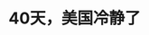 <!DOCTYPE html>
<html lang="zh-CN">

<head>
    
<title>40天，美国冷静了_腾讯新闻</title>
<meta name="keywords" content="美国_时政,美国,特朗普,中美日内瓦经贸会谈联合声明,经贸,美国经济,联合声明,经济全球化,美方">
<meta name="description" content="作者 | 雷墨编辑 | 谢奕秋“希望美方以这次会谈为基础，与中方继续相向而行，彻底纠正单边加税的错误做法……”瑞士当地时间5月12日上午9:00，《中美日内瓦经贸会谈联合声明》一出，中国商务部新闻发言人就发表谈话指出：“美高额关税严重损害双边正常经贸往来，严重破坏国际经贸秩序。本次会谈达成了联合声明……美方取消...">
<meta name="author" content="腾讯网">
<meta name="copyright" content="Copyright 1998 - 2025 Tencent. All Rights Reserved">
<meta property="og:type" content="news" />

<meta property="og:title" content="40天，美国冷静了_腾讯新闻" />
<meta property="og:description" content="作者 | 雷墨编辑 | 谢奕秋“希望美方以这次会谈为基础，与中方继续相向而行，彻底纠正单边加税的错误做法……”瑞士当地时间5月12日上午9:00，《中美日内瓦经贸会谈联合声明》一出，中国商务部新闻发言人就发表谈话指出：“美高额关税严重损害双边正常经贸往来，严重破坏国际经贸秩序。本次会谈达成了联合声明……美方取消..." />
<meta property="og:url" content="https://news.qq.com/rain/a/20250513A0539E00" />
<meta property="og:image" content="https://inews.gtimg.com/news_ls/OlbwC_vZfaf0fSk-Iw-WD8-bwAryLscKiL8vLRKjg2n2sAA_640330/0" />
<meta property="article:author" content="南风窗" />
<meta property="article:published_time" content="2025-05-13 14:22:06" />
<meta property="category" content="politics" />

<meta name="baidu-site-verification" content="jJeIJ5X7pP" />
    <meta charset="utf-8" />
<meta http-equiv="X-UA-Compatible" content="IE=Edge" />
<meta name="viewport" content="width=device-width, initial-scale=1, shrink-to-fit=no" />
<link rel="dns-prefetch" href="mat1.gtimg.com">
<link rel="dns-prefetch" href="i.news.qq.com">
<link rel="shortcut icon" href="https://mat1.gtimg.com/qqcdn/qqindex2021/favicon.ico">
<script nomodule="true" src="https://mat1.gtimg.com/qqcdn/qqindex2021/common-static/20240515201444/core3-37-1.min.js"></script>
<script>
  try {
    if (!window.IntersectionObserver) {
      var observerScript = document.createElement('script');
      observerScript.src = "https://mat1.gtimg.com/qqcdn/qqindex2021/common-static/20241024141058/intersection-observer-polyfill.js";
      document.head.appendChild(observerScript);
    }
  } catch (error) {}
</script>

<script>
  try {
    if (!Element.prototype.scrollTo) {
      var scrollScript = document.createElement('script');
      scrollScript.src = "https://mat1.gtimg.com/qqcdn/qqindex2021/common-static/20241025153001/scroll-behavior-polyfill.js";
      document.head.appendChild(scrollScript);
    }
  } catch (error) {}
</script>
<script>
  try {
    if ('scrollRestoration' in window.history) {
      window.history.scrollRestoration = 'manual';
    }
    window.isPcClient = Boolean(window.electron) && (
      window.navigator.userAgent.indexOf('pc-client') > 0 ||
      window.navigator.userAgent.indexOf('TencentNews') > 0
    );
  } catch {}
</script>
<script>
  try {
    if (window.isPcClient) {
      var bodyStyle = document.createElement('style');
      bodyStyle.innerText = 'body{ zoom: 0.95 }';
      document.head.appendChild(bodyStyle);
    }
  } catch {}
</script>
<script>
  window.DATA = {"url":"https://view.inews.qq.com/a/20250513A0539E00","article_id":"20250513A0539E00","article_type":"0","title":"40天，美国冷静了","desc":"作者 | 雷墨编辑 | 谢奕秋“希望美方以这次会谈为基础，与中方继续相向而行，彻底纠正单边加税的错误做法……”瑞士当地时间5月12日上午9:00，《中美日内瓦经贸会谈联合声明》一出，中国商务部新闻发言人就发表谈话指出：“美高额关税严重损害双边正常经贸往来，严重破坏国际经贸秩序。本次会谈达成了联合声明……美方取消...","iNewsRecommendLevel":1,"abstract":"作者 | 雷墨编辑 | 谢奕秋“希望美方以这次会谈为基础，与中方继续相向而行，彻底纠正单边加税的错误做法……”瑞士当地时间5月12日上午9:00，《中美日内瓦经贸会谈联合声明》一出，中国商务部新闻发言人就发表谈话指出：“美高额关税严重损害双边正常经贸往来，严重破坏国际经贸秩序。本次会谈达成了联合声明……美方取消...","catalog1":"politics","ad_channel_sign":"news","introduction":"","media":"南风窗","media_id":"19203108","pubtime":"2025-05-13 14:22:06","comment_id":"8411437387","political":0,"cmsId":"20250513A0539E00","cms_id":"20250513A0539E00","closeAllAd":0,"closeAllFavorite":false,"originContent":{"directory":{"ai_list":null,"enable":2,"list":null},"text":"\u003cdiv class=\"rich_media_content\"\u003e\u003cp style=\"text-align: justify\" data-exeditor-arbitrary-box=\"image-box\"\u003e\u003c!--IMG_0--\u003e\u003c/p\u003e\u003cp style=\"text-align: justify\"\u003e作者 | 雷墨\u003c/p\u003e\u003cp style=\"text-align: justify\"\u003e编辑 | 谢奕秋\u003c/p\u003e\u003cp style=\"text-align: justify\"\u003e“希望美方以这次会谈为基础，与中方继续相向而行，彻底纠正单边加税的错误做法……”\u003c/p\u003e\u003cp style=\"text-align: justify\"\u003e瑞士当地时间5月12日上午9:00，《中美日内瓦经贸会谈联合声明》一出，中国商务部新闻发言人就发表谈话指出：“美高额关税严重损害双边正常经贸往来，严重破坏国际经贸秩序。本次会谈达成了联合声明……美方取消了共计91%的加征关税，中方相应取消了91%的反制关税；美方暂停实施24%的‘对等关税’，中方也相应暂停实施24%的反制关税。这一举措符合两国生产者和消费者的期待，也符合两国利益和世界共同利益。”\u003c/p\u003e\u003cp style=\"text-align: justify\"\u003e\u003c!--IMG_1--\u003e\u003cspan style=\"font-size: 12px\"\u003e\u003cspan style=\"color: rgb(153, 153, 153)\"\u003e《中美日内瓦经贸会谈联合声明》发布\u003c/span\u003e\u003c/span\u003e\u003c/p\u003e\u003cp style=\"text-align: justify\"\u003e美方能“彻底纠正单边加税的错误做法”吗？很难。对国际贸易的警惕，对经济全球化的敌意，可以说是特朗普执政的突出特征。2017年开始的第一任期里这只是小试牛刀，2025年重返白宫后明显变本加厉。无疑，美国与世界经济的关系，正经历深刻的变化。持续成为舆论焦点的“特朗普关税”，迫使人们思考：变化是如何发生的？美国能在多大程度上影响世界贸易体系？\u003c/p\u003e\u003cp style=\"text-align: justify\"\u003e5月8日，美国率先与英国就关税贸易协议条款达成一致，4天后又宣布与中国互相取消91%的加征关税，但与其他各国的博弈还在继续，目前还看不清最终的定局。然而，如果把时间维度拉长，还是能看出一些局势演变方向的蛛丝马迹。\u003c/p\u003e\u003cp style=\"text-align: justify\"\u003e这里面的一个关键点，就是在过去20多年里，美国经济与世界经济的距离在悄然变远。换句话说，美国与世界的经济联结程度在变弱。但另一方面，美国对世界经济的掌控欲却在增强。这种奇怪的逻辑，在特朗普2.0时代达到极致。如今特朗普政府极端的政策措施，正在冲撞现存的世界贸易秩序，以美国优先的名义。\u003c/p\u003e\u003ch1 style=\"text-align: justify\"\u003e\u003c!--HPOS_0--\u003e01\u003c/h1\u003e\u003ch1 style=\"text-align: justify\"\u003e\u003c!--HPOS_1--\u003e美国在“退场”\u003c/h1\u003e\u003cp style=\"text-align: justify\"\u003e“特朗普关税”让美国在世界经济中狠狠刷了一把存在感。但很少人关注到，美国经济与世界的联结度在逐步减弱。\u003c/p\u003e\u003cp style=\"text-align: justify\"\u003e美国彼得森国际经济研究所所长亚当·波森，2021年于《外交事务》杂志刊文指出：“与普遍认知相反，过去20年来美国总体上呈现的是从国际经济舞台退场的态势。”\u003c/p\u003e\u003cp style=\"text-align: justify\"\u003e根据世贸组织和世界银行的数据，全球贸易额占全球GDP的比例，从1990年的38.6%增加到2008年的60.7%，这也是经济学家们所称的超级全球化时期。之后，这一比例下降，但大多数年份保持在55%以上。而美国这一比例的峰值是2008年（30.9%），此后的10年里，有9年都在30%以下。\u003c/p\u003e\u003cp style=\"text-align: justify\"\u003e\u003c!--IMG_2--\u003e\u003cspan style=\"font-size: 12px\"\u003e\u003cspan style=\"color: rgb(153, 153, 153)\"\u003e2022年-2025年，世界各国对全球贸易增长的贡献\u003c/span\u003e\u003c/span\u003e\u003c/p\u003e\u003cp style=\"text-align: justify\"\u003e对于美国这一比例与世界平均水平相比“打对折”的现象，亚当·波森在文中做出了解释：“作为一个庞大、发达、多元，且与世界其他地区因大洋而相隔的国家，美国的贸易依存度低于全球平均值也属正常。”但他同时指出，美国的开放速度不与世界大体上保持同步，这里面并没什么根本上的必然性。\u003c/p\u003e\u003cp style=\"text-align: justify\"\u003e贸易协定（含自贸协定）的数量，是检验国家与外部经济联结度的又一重要指标。根据世贸组织的数据，2000—2023年，美国签署的贸易协定数（14个），明显落后于欧盟（49个）、中国（22个）和日本（19个）。\u003c/p\u003e\u003cp style=\"text-align: justify\"\u003e2008年全球金融危机后，美国的“退场”趋势更加明显。2008—2023年，世界范围内新签署的贸易协定总数是186个，其中亚太地区占比45%，欧洲是30%，美洲是15%（美洲地区主要的活跃者是拉美国家）。这段时间，美国几乎处于停滞状态，如果不算2020年重谈的美墨加协定，美国最近一次签署自贸协定还是在2012年（与阿曼）。\u003c/p\u003e\u003cp style=\"text-align: justify\"\u003e对于大型经济体来说，吸纳的绿地投资的数量，是检验其经济开放性的重要指标。根据美国经济调查局公开可查的数据，2014—2023年这10年间，美国吸纳的绿地投资除了2014年和2015年，绝大多数年份都没有突破100亿美元，2019年甚至降到40亿美元。其中，2017—2020年特朗普第一任期里，年均只有60亿美元。\u003c/p\u003e\u003cp style=\"text-align: justify\"\u003e拜登政府上台后，头三年年均回升到80亿美元。同一时期，经济体量只有美国约七成的欧盟，年均吸纳的绿地投资却是美国的三倍多。亚当·波森把美国的这种现象解释为“从全球经济一体化中抽身”，认为原因在于“接连出台的经济民族主义政策，大幅提高了技术转让与外资持股面临任意限制的风险”。\u003c/p\u003e\u003cp style=\"text-align: justify\"\u003e\u003c!--IMG_3--\u003e\u003cspan style=\"font-size: 12px\"\u003e\u003cspan style=\"color: rgb(153, 153, 153)\"\u003e美国及欧洲发达经济体接受的绿地投资趋势\u003c/span\u003e\u003c/span\u003e\u003c/p\u003e\u003cp style=\"text-align: justify\"\u003e《金融时报》旗下“外来直接投资情报”去年11月的文章提到，2023年全球绿地投资总额是1.38万亿美元，而总部位于美国的企业的对外投资额全球占比，从历史峰值的30%降到14%的历史新低。这意味着，美国企业的海外足迹出现了变少的趋势。文章在分析原因时认为，美国一方面持续加码对外投资限制，另一方面不断强化本土投资激励措施。\u003c/p\u003e\u003ch1 style=\"text-align: justify\"\u003e\u003c!--HPOS_2--\u003e02\u003c/h1\u003e\u003ch1 style=\"text-align: justify\"\u003e\u003c!--HPOS_3--\u003e政策回应失当\u003c/h1\u003e\u003cp style=\"text-align: justify\"\u003e无论怎么解释为何特朗普两度入主白宫，都不能回避一个具有强大解释力的原因：他通过讲述因经济不平等而对现状不满的故事，对选情产生了不容低估的影响。经济不平等、贫富分化助推民粹主义崛起，这已成为理解美国政治变化的常识。\u003c/p\u003e\u003cp style=\"text-align: justify\"\u003e根据美联储的数据，美国收入最高的1%群体在总收入中的占比，自1995年突破15%后一直保持增长，并在2010年以后稳定在18%以上。也就是说，美国富有群体的财富长期保持增长势头。另一组数据显示，从2009年到2023年，经济发展收益向少数人集中的趋势非常明显。一种解释是在收益分配中，资本对劳工形成碾压态势。根据美联储的数据，美国87%的股票和基金为最富有的10%群体持有，底层50%群体持有率几乎可以忽略不计。\u003c/p\u003e\u003cp style=\"text-align: justify\"\u003e\u003c!--IMG_4--\u003e\u003cspan style=\"font-size: 12px\"\u003e\u003cspan style=\"color: rgb(153, 153, 153)\"\u003e美国不同收入群体的家庭财富分布情况，收入最高的1%群体一直保持增长\u003c/span\u003e\u003c/span\u003e\u003c/p\u003e\u003cp style=\"text-align: justify\"\u003e贫富差距扩大本质上说是个内部治理问题，但华盛顿的政治精英们，却把由此积聚的社会不满归咎于外部世界对美国的“不公”。亚当·波森把这个逻辑总结为一个“三段论”，即助推特朗普当选的民粹主义怒火，主要源于经济地位的滑落；而经济地位的滑落，又主要是因为自由放任的全球竞争政策；如果要赢得民粹选民的支持，最佳策略就是坚决抵制不受约束的全球竞争。特朗普的关税战，就是这个逻辑的极致演绎。\u003c!--MID_AD_0--\u003e\u003c!--EOP_0--\u003e\u003c/p\u003e\u003c!--MID_ARTICLE_AD_0--\u003e\u003c!--PARAGRAPH_0--\u003e\u003cp style=\"text-align: justify\"\u003e但需要指出的是，这样的政策回应并非特朗普的专利，他只是在操作上更为极端。换句话说，对于美国应该如何应对\u003c!--SECURE_LINK_BEGIN_0--\u003e经济全球化\u003c!--SECURE_LINK_END_0--\u003e，美国民主、共和两党有着所谓的“共同认知”。美国经济学者小罗杰·弗格森和马克西米利安·希波尔德在《外交事务》的文章中分析称，过去十年间美国政策制定者逐渐形成共识，转向强调产业政策与供应链安全的经济议程，这一转向很大程度上是对经济相互依存弊端的反应。“其结果是，两党纷纷转向产业政策与贸易限制，以期创造更多本土制造业岗位，降低美国对他国的依赖。”\u003c!--MID_AD_1--\u003e\u003c!--EOP_1--\u003e\u003c/p\u003e\u003c!--MID_ARTICLE_AD_1--\u003e\u003c!--PARAGRAPH_1--\u003e\u003cp style=\"text-align: justify\"\u003e相比拜登政府推出“近岸”“友岸”政策，引导制造业流向美国能掌控的贸易对象，特朗普更进一步，想实现“在岸”，把美国所中意的制造业“搬到”美国。如果说拜登政府的“近岸”“友岸”属于有限掌控，那么特朗普政府的“在岸”可以说是终极掌控。这种政策思路不仅极端，而且根本不接地气。\u003c/p\u003e\u003cp style=\"text-align: justify\"\u003e\u003c!--IMG_5--\u003e\u003cspan style=\"font-size: 12px\"\u003e\u003cspan style=\"color: rgb(153, 153, 153)\"\u003e美国推出各项政策促进制造业回流\u003c/span\u003e\u003c/span\u003e\u003c/p\u003e\u003cp style=\"text-align: justify\"\u003e在某些学者看来，美国把国内经济问题归咎于外部因素，客观上掩盖了在回应经济全球化上的政策失当。亚当·波森认为，正由于美国对国际竞争参与度的减弱，国内矛盾才日趋极化。“相比其他那些普遍扩大了全球经济参与度的高收入民主国家，美国承受着更严重的经济不平等和政治极端主义。”他认为，美国这些年在趋向保守主义，而经济全球化的影响“正是发生在美国逆全球化潮流而行之际，充分说明保护主义并非解决问题之道”。\u003c!--MID_AD_2--\u003e\u003c!--EOP_2--\u003e\u003c/p\u003e\u003c!--MID_ARTICLE_AD_2--\u003e\u003c!--PARAGRAPH_2--\u003e\u003cp style=\"text-align: justify\"\u003e亚当·波森指出了这样一个现象，即“过去20多年来，美国一直在退出全球经济体系，在此期间大部分时间里，美国经济活力持续衰退，国内不平等现象加剧程度远超那些坚持开放的经济体”。他认为，美国现在需要的不是什么领导世界，而是一剂“追随者精神”的猛药，“要看到全球范围内的同行与竞争对手在许多方面都表现得更为出色”。\u003c/p\u003e\u003cp style=\"text-align: justify\"\u003e印度经济学者拉古拉姆·拉詹也指出，在经济全球化的冲击下，部分国家已学会了如何与国际市场力量共处，比如北欧国家通过企业、工会与政府的三方协作，确保劳动者在全球竞争或自动化浪潮淘汰旧岗位时，能获得新就业所需的技能，而美国在这方面的帮扶措施却相形见绌。这又回到了内部治理问题。对美国来说，问题或许没那么深奥：应对经济全球化冲击，为什么别国能行，美国就只是满脸怒气？\u003c/p\u003e\u003ch1 style=\"text-align: justify\"\u003e\u003c!--HPOS_4--\u003e03\u003c/h1\u003e\u003ch1 style=\"text-align: justify\"\u003e\u003c!--HPOS_5--\u003e掌控，力不从心\u003c/h1\u003e\u003cp style=\"text-align: justify\"\u003e“夺回控制权”，是英国脱欧公投前的一句响亮口号。英国脱欧的原因很多，其中之一是认为欧盟的规章制度束缚了手脚，让自己丧失了掌控感。对英国来说，欧盟就是一个区域性的全球化体系，英国想通过退出体系来重获掌控感。这番操作的效果如何？根据世界银行的数据，英国GDP的世界占比，从脱欧前2015年的3.88%一路下滑至2023年的3.18%。无论怎么分析大不列颠“缩小”的原因，其与身边庞大的单一市场欧盟拉开距离，肯定是绕不开的角度。\u003c!--MID_AD_3--\u003e\u003c!--EOP_3--\u003e\u003c/p\u003e\u003c!--MID_ARTICLE_AD_3--\u003e\u003c!--PARAGRAPH_3--\u003e\u003cp style=\"text-align: justify\"\u003e与英国“同出一脉”的美国，也在演绎类似的剧情——想通过拉开距离来重获掌控感。美国没有举行声势浩大的公投，但四年一度的大选起到了类似的效果。特朗普在竞选中把贸易和关税作为重要议题并能重返白宫，已经很能说明问题。与英国相比，美国的剧情脉络只是更不易察觉，或许连自己都没意识到。而且，美国依然庞大的经济体量与独特的影响力，意味着它的这种“退场+掌控”波及的将是整个世界贸易体系。\u003c/p\u003e\u003cp style=\"text-align: justify\"\u003e美国的“退场”，早在特朗普第一次入主白宫时就已出现，“掌控”甚至来得更早。奥巴马政府时期高调推进但后来胎死腹中的“跨太平洋伙伴关系协定”（TPP），目的就是要获得掌控，用奥巴马的话说是“由美国来主导21世纪的路线和规则”。而拜登2020年在《外交事务》上发表《为何美国必须再次领导世界》的文章，勾勒出“领导世界”的蓝图。如今已悄无声息的“印太经济框架”（IPEF），可以说是拜登政府“掌控”的实践。\u003c/p\u003e\u003cp style=\"text-align: justify\"\u003e\u003c!--IMG_6--\u003e\u003cspan style=\"font-size: 12px\"\u003e\u003cspan style=\"color: rgb(153, 153, 153)\"\u003e2023年11月，拜登（左）在印太经济框架峰会上发表讲话\u003c/span\u003e\u003c/span\u003e\u003c/p\u003e\u003cp style=\"text-align: justify\"\u003e与前任们相比，特朗普的关税战演绎的是“退场+掌控”的升级版。关税是一种贸易壁垒，如果特朗普政府谈成的贸易协议大面积维持高关税，就是在拉开美国与世界的距离。与此同时，特朗普的掌控欲明显更强，希望每个谈成的贸易协议里，美国都占据主导位势。\u003c/p\u003e\u003cp style=\"text-align: justify\"\u003e“加强版”的效果，有可能适得其反。首先，如今的美国，不能想当然地认为其他国家会主动臣服在美国的高压之下。小罗杰·弗格森和马克西米利安·希波尔德认为：“美国主导的后冷战单极世界正转向多极化，没有国家再自然而然地进入华盛顿的势力范围。”\u003c/p\u003e\u003cp style=\"text-align: justify\"\u003e其次，美国的“退场”导致其大棒在变细。多年的“退场”意味着，美国对贸易的依存度在降低，换句话说，美国在关税战中的脆弱性相对低一些。但这背后，是美国全球经济影响力的整体衰退，较之过去几十年，如今世界其他地区已形成更庞大的贸易圈，为有意摆脱华盛顿强权操纵的国家提供了替代选择。这意味着，华盛顿在贸易问题上迫使别国把美国作为“必选项”的能力在降低。\u003c/p\u003e\u003cp style=\"text-align: justify\"\u003e最后，或许也是最关键的一点，那就是没有美国的参与，世界贸易将继续前行。牛津大学经济学者恩盖尔·伍兹今年5月在《没有美国的世界秩序》一文中指出：“如果华盛顿执意采取如此极端的举措，也未必会导致经济秩序崩塌。相反，这些行动反而可能促使其他国家重新审视国际制度框架，无论是通过改造现有国际组织，还是另辟替代性合作机制。”\u003c/p\u003e\u003cp style=\"text-align: justify\"\u003e她在文章中以19世纪的“欧洲协调”为例，论证在没有霸权国的情况下，“当国家间存在共同利益或需要共同防范风险时，完全能够自主建立有效合作机制”。其实，没有必要把历史追溯到那么远。对美国来说已经不存在的TPP，在亚太地区继续以“全面与进步跨太平洋伙伴关系协定”（CPTPP）的形式存在，已经很有说服力。现在更值得探讨的是，历史上的“欧洲协调”，有没有可能在更多领域、更大范围出现？\u003c!--MID_AD_4--\u003e\u003c!--EOP_4--\u003e\u003c/p\u003e\u003c!--MID_ARTICLE_AD_4--\u003e\u003c!--PARAGRAPH_4--\u003e\u003cp style=\"text-align: justify\"\u003e-END-\u003c/p\u003e\u003cp style=\"text-align: justify\"\u003e值班主编 | 张来\u003c/p\u003e\u003cp style=\"text-align: justify\"\u003e排版 | 阿车\u003c/p\u003e\u003cp\u003e南风窗新媒体 出品\u003c/p\u003e\u003cdiv data-exeditor-arbitrary-box=\"wrap\"\u003e\u003cp\u003e\u003c/p\u003e\u003c/div\u003e\u003cdiv powered-by=\"qqnews_ex-editor\"\u003e\u003c/div\u003e\u003cstyle\u003e.rich_media_content{--news-tabel-th-night-color: #444444;--news-font-day-color: #333;--news-font-night-color: #d9d9d9;--news-bottom-distance: 22px}.rich_media_content p:not([data-exeditor-arbitrary-box=image-box]){letter-spacing:.5px;line-height:30px;margin-bottom:var(--news-bottom-distance);word-wrap:break-word}.rich_media_content{color:var(--news-font-day-color);font-size:18px}@media(prefers-color-scheme:dark){body:not([data-weui-theme=light]):not([dark-mode-disable=true]) .rich_media_content p:not([data-exeditor-arbitrary-box=image-box]){letter-spacing:.5px;line-height:30px;margin-bottom:var(--news-bottom-distance);word-wrap:break-word}body:not([data-weui-theme=light]):not([dark-mode-disable=true]) .rich_media_content{color:var(--news-font-night-color)}}.data_color_scheme_dark .rich_media_content p:not([data-exeditor-arbitrary-box=image-box]){letter-spacing:.5px;line-height:30px;margin-bottom:var(--news-bottom-distance);word-wrap:break-word}.data_color_scheme_dark .rich_media_content{color:var(--news-font-night-color)}.data_color_scheme_dark .rich_media_content{font-size:18px}.rich_media_content p[data-exeditor-arbitrary-box=image-box]{margin-bottom:11px}.rich_media_content\u003ediv:not(.qnt-video),.rich_media_content\u003esection{margin-bottom:var(--news-bottom-distance)}.rich_media_content hr{margin-bottom:var(--news-bottom-distance)}.rich_media_content .link_list{margin:0;margin-top:20px;min-height:0!important}.rich_media_content blockquote{background:#f9f9f9;border-left:6px solid #ccc;margin:1.5em 10px;padding:.5em 10px}.rich_media_content blockquote p{margin-bottom:0!important}.data_color_scheme_dark .rich_media_content blockquote{background:#323232}@media(prefers-color-scheme:dark){body:not([data-weui-theme=light]):not([dark-mode-disable=true]) .rich_media_content blockquote{background:#323232}}.rich_media_content ol[data-ex-list]{--ol-start: 1;--ol-list-style-type: decimal;list-style-type:none;counter-reset:olCounter calc(var(--ol-start,1) - 1);position:relative}.rich_media_content ol[data-ex-list]\u003eli\u003e:first-child::before{content:counter(olCounter,var(--ol-list-style-type)) '. ';counter-increment:olCounter;font-variant-numeric:tabular-nums;display:inline-block}.rich_media_content ul[data-ex-list]{--ul-list-style-type: circle;list-style-type:none;position:relative}.rich_media_content ul[data-ex-list].nonUnicode-list-style-type\u003eli\u003e:first-child::before{content:var(--ul-list-style-type) ' ';font-variant-numeric:tabular-nums;display:inline-block;transform:scale(0.5)}.rich_media_content ul[data-ex-list].unicode-list-style-type\u003eli\u003e:first-child::before{content:var(--ul-list-style-type) ' ';font-variant-numeric:tabular-nums;display:inline-block;transform:scale(0.8)}.rich_media_content ol:not([data-ex-list]){padding-left:revert}.rich_media_content ul:not([data-ex-list]){padding-left:revert}.rich_media_content table{display:table;border-collapse:collapse;margin-bottom:var(--news-bottom-distance)}.rich_media_content table th,.rich_media_content table td{word-wrap:break-word;border:1px solid #ddd;white-space:nowrap;padding:2px 5px}.rich_media_content table th{font-weight:700;background-color:#f0f0f0;text-align:left}.rich_media_content table p{margin-bottom:0!important}.data_color_scheme_dark .rich_media_content table th{background:var(--news-tabel-th-night-color)}@media(prefers-color-scheme:dark){body:not([data-weui-theme=light]):not([dark-mode-disable=true]) .rich_media_content table th{background:var(--news-tabel-th-night-color)}}.rich_media_content .qqnews_image_desc,.rich_media_content p[type=om-image-desc]{line-height:20px!important;text-align:center!important;font-size:14px!important;color:#666!important}.rich_media_content div[data-exeditor-arbitrary-box=wrap]:not([data-exeditor-arbitrary-box-special-style]){max-width:100%}.rich_media_content .qqnews-content{--wmfont: 0;--wmcolor: transparent;font-size:var(--wmfont);color:var(--wmcolor);line-height:var(--wmfont)!important;margin-bottom:var(--wmfont)!important}.rich_media_content .qqnews_sign_emphasis{background:#f7f7f7}.rich_media_content .qqnews_sign_emphasis ol{word-wrap:break-word;border:none;color:#5c5c5c;line-height:28px;list-style:none;margin:14px 0 6px;padding:16px 15px 4px}.rich_media_content .qqnews_sign_emphasis p{margin-bottom:12px!important}.rich_media_content .qqnews_sign_emphasis ol\u003eli\u003ep{padding-left:30px}.rich_media_content .qqnews_sign_emphasis ol\u003eli{list-style:none}.rich_media_content .qqnews_sign_emphasis ol\u003eli\u003ep:first-child::before{margin-left:-30px;content:counter(olCounter,decimal) ''!important;counter-increment:olCounter!important;font-variant-numeric:tabular-nums!important;background:#37f;border-radius:2px;color:#fff;font-size:15px;font-style:normal;text-align:center;line-height:18px;width:18px;height:18px;margin-right:12px;position:relative;top:-1px}.data_color_scheme_dark .rich_media_content .qqnews_sign_emphasis{background:#262626}.data_color_scheme_dark .rich_media_content .qqnews_sign_emphasis ol\u003eli\u003ep{color:#a9a9a9}@media(prefers-color-scheme:dark){body:not([data-weui-theme=light]):not([dark-mode-disable=true]) .rich_media_content .qqnews_sign_emphasis{background:#262626}body:not([data-weui-theme=light]):not([dark-mode-disable=true]) .rich_media_content .qqnews_sign_emphasis ol\u003eli\u003ep{color:#a9a9a9}}.rich_media_content h1,.rich_media_content h2,.rich_media_content h3,.rich_media_content h4,.rich_media_content h5,.rich_media_content h6{margin-bottom:var(--news-bottom-distance);font-weight:700}.rich_media_content h1{font-size:20px}.rich_media_content h2,.rich_media_content h3{font-size:19px}.rich_media_content h4,.rich_media_content h5,.rich_media_content h6{font-size:18px}.rich_media_content li:empty{display:none}.rich_media_content ul,.rich_media_content ol{margin-bottom:var(--news-bottom-distance)}.rich_media_content div\u003ep:only-child{margin-bottom:0!important}.rich_media_content .cms-cke-widget-title-wrap p{margin-bottom:0!important}\u003c/style\u003e\u003c/div\u003e","version":"v2"},"originAttribute":{"IMG_0":{"bigOrigUrl":"https://inews.gtimg.com/om_bt/O35GPauklfPepin7gVUaE23IC4nO5WL_Ew259a1gP-KwsAA/0","compressUrl":"https://inews.gtimg.com/om_bt/O35GPauklfPepin7gVUaE23IC4nO5WL_Ew259a1gP-KwsAA/641","desc":"","fullPic":"1","height":361,"imgurl0":"https://inews.gtimg.com/om_bt/O35GPauklfPepin7gVUaE23IC4nO5WL_Ew259a1gP-KwsAA/0","imgurl1000":"https://inews.gtimg.com/om_bt/O35GPauklfPepin7gVUaE23IC4nO5WL_Ew259a1gP-KwsAA/1000","islong":0,"origUrl":"https://inews.gtimg.com/om_bt/O35GPauklfPepin7gVUaE23IC4nO5WL_Ew259a1gP-KwsAA/641","size":541,"style":"display: inline-block; max-width: 100%; width: 960px","thumb":"https://inews.gtimg.com/om_bt/O35GPauklfPepin7gVUaE23IC4nO5WL_Ew259a1gP-KwsAA_181x181s/0","url":"https://inews.gtimg.com/om_bt/O35GPauklfPepin7gVUaE23IC4nO5WL_Ew259a1gP-KwsAA/641","width":641},"IMG_1":{"bigOrigUrl":"https://inews.gtimg.com/om_bt/OBmj1HTYnuuNpshM4aMxHhmOKhoWk_EskUqH6XVc1IcUAAA/0","compressUrl":"https://inews.gtimg.com/om_bt/OBmj1HTYnuuNpshM4aMxHhmOKhoWk_EskUqH6XVc1IcUAAA/641","desc":"","fullPic":"1","height":261,"imgurl0":"https://inews.gtimg.com/om_bt/OBmj1HTYnuuNpshM4aMxHhmOKhoWk_EskUqH6XVc1IcUAAA/0","imgurl1000":"https://inews.gtimg.com/om_bt/OBmj1HTYnuuNpshM4aMxHhmOKhoWk_EskUqH6XVc1IcUAAA/1000","islong":0,"origUrl":"https://inews.gtimg.com/om_bt/OBmj1HTYnuuNpshM4aMxHhmOKhoWk_EskUqH6XVc1IcUAAA/641","size":109,"style":"display: inline-block; max-width: 100%; width: 865px","thumb":"https://inews.gtimg.com/om_bt/OBmj1HTYnuuNpshM4aMxHhmOKhoWk_EskUqH6XVc1IcUAAA_181x181s/0","url":"https://inews.gtimg.com/om_bt/OBmj1HTYnuuNpshM4aMxHhmOKhoWk_EskUqH6XVc1IcUAAA/641","width":641},"IMG_2":{"bigOrigUrl":"https://inews.gtimg.com/om_bt/OwtW2JjOehnWqUwEM0kIH5ZEYDYSrABODlsjG8EsREcQwAA/0","compressUrl":"https://inews.gtimg.com/om_bt/OwtW2JjOehnWqUwEM0kIH5ZEYDYSrABODlsjG8EsREcQwAA/641","desc":"","fullPic":"1","height":551,"imgurl0":"https://inews.gtimg.com/om_bt/OwtW2JjOehnWqUwEM0kIH5ZEYDYSrABODlsjG8EsREcQwAA/0","imgurl1000":"https://inews.gtimg.com/om_bt/OwtW2JjOehnWqUwEM0kIH5ZEYDYSrABODlsjG8EsREcQwAA/1000","islong":0,"origUrl":"https://inews.gtimg.com/om_bt/OwtW2JjOehnWqUwEM0kIH5ZEYDYSrABODlsjG8EsREcQwAA/641","size":27,"style":"display: inline-block; max-width: 100%; width: 649px","thumb":"https://inews.gtimg.com/om_bt/OwtW2JjOehnWqUwEM0kIH5ZEYDYSrABODlsjG8EsREcQwAA_181x181s/0","url":"https://inews.gtimg.com/om_bt/OwtW2JjOehnWqUwEM0kIH5ZEYDYSrABODlsjG8EsREcQwAA/641","width":641},"IMG_3":{"bigOrigUrl":"https://inews.gtimg.com/om_bt/OhxQfAKhcoVKlDpJEORdHNMNuDEbUDgcGFSrU1rT77grgAA/0","compressUrl":"https://inews.gtimg.com/om_bt/OhxQfAKhcoVKlDpJEORdHNMNuDEbUDgcGFSrU1rT77grgAA/641","desc":"","fullPic":"1","height":296,"imgurl0":"https://inews.gtimg.com/om_bt/OhxQfAKhcoVKlDpJEORdHNMNuDEbUDgcGFSrU1rT77grgAA/0","imgurl1000":"https://inews.gtimg.com/om_bt/OhxQfAKhcoVKlDpJEORdHNMNuDEbUDgcGFSrU1rT77grgAA/1000","islong":0,"origUrl":"https://inews.gtimg.com/om_bt/OhxQfAKhcoVKlDpJEORdHNMNuDEbUDgcGFSrU1rT77grgAA/641","size":35,"style":"display: inline-block; max-width: 100%; width: 721px","thumb":"https://inews.gtimg.com/om_bt/OhxQfAKhcoVKlDpJEORdHNMNuDEbUDgcGFSrU1rT77grgAA_181x181s/0","url":"https://inews.gtimg.com/om_bt/OhxQfAKhcoVKlDpJEORdHNMNuDEbUDgcGFSrU1rT77grgAA/641","width":641},"IMG_4":{"bigOrigUrl":"https://inews.gtimg.com/om_bt/OOIUDjTtoYYpzmi9m7XMWyU-gbtPM58_Oh-AY8UEPeWKIAA/0","compressUrl":"https://inews.gtimg.com/om_bt/OOIUDjTtoYYpzmi9m7XMWyU-gbtPM58_Oh-AY8UEPeWKIAA/641","desc":"","fullPic":"1","height":802,"imgurl0":"https://inews.gtimg.com/om_bt/OOIUDjTtoYYpzmi9m7XMWyU-gbtPM58_Oh-AY8UEPeWKIAA/0","imgurl1000":"https://inews.gtimg.com/om_bt/OOIUDjTtoYYpzmi9m7XMWyU-gbtPM58_Oh-AY8UEPeWKIAA/1000","islong":0,"origUrl":"https://inews.gtimg.com/om_bt/OOIUDjTtoYYpzmi9m7XMWyU-gbtPM58_Oh-AY8UEPeWKIAA/641","size":92,"style":"display: inline-block; max-width: 100%; width: 960px","thumb":"https://inews.gtimg.com/om_bt/OOIUDjTtoYYpzmi9m7XMWyU-gbtPM58_Oh-AY8UEPeWKIAA_181x181s/0","url":"https://inews.gtimg.com/om_bt/OOIUDjTtoYYpzmi9m7XMWyU-gbtPM58_Oh-AY8UEPeWKIAA/641","width":641},"IMG_5":{"bigOrigUrl":"https://inews.gtimg.com/om_bt/OUzR1sT8vJHIEzCQRNJ23t0UP4A_3tqkhDBCZPRgG3GVoAA/0","compressUrl":"https://inews.gtimg.com/om_bt/OUzR1sT8vJHIEzCQRNJ23t0UP4A_3tqkhDBCZPRgG3GVoAA/641","desc":"","fullPic":"1","height":427,"imgurl0":"https://inews.gtimg.com/om_bt/OUzR1sT8vJHIEzCQRNJ23t0UP4A_3tqkhDBCZPRgG3GVoAA/0","imgurl1000":"https://inews.gtimg.com/om_bt/OUzR1sT8vJHIEzCQRNJ23t0UP4A_3tqkhDBCZPRgG3GVoAA/1000","islong":0,"origUrl":"https://inews.gtimg.com/om_bt/OUzR1sT8vJHIEzCQRNJ23t0UP4A_3tqkhDBCZPRgG3GVoAA/641","size":978,"style":"display: inline-block; max-width: 100%; width: 960px","thumb":"https://inews.gtimg.com/om_bt/OUzR1sT8vJHIEzCQRNJ23t0UP4A_3tqkhDBCZPRgG3GVoAA_181x181s/0","url":"https://inews.gtimg.com/om_bt/OUzR1sT8vJHIEzCQRNJ23t0UP4A_3tqkhDBCZPRgG3GVoAA/641","width":641},"IMG_6":{"bigOrigUrl":"https://inews.gtimg.com/om_bt/O4KH0amMNf5Vpp7XI8DjTryMA0_LBQHOpFrG0UhJCpLvoAA/0","compressUrl":"https://inews.gtimg.com/om_bt/O4KH0amMNf5Vpp7XI8DjTryMA0_LBQHOpFrG0UhJCpLvoAA/641","desc":"","fullPic":"1","height":427,"imgurl0":"https://inews.gtimg.com/om_bt/O4KH0amMNf5Vpp7XI8DjTryMA0_LBQHOpFrG0UhJCpLvoAA/0","imgurl1000":"https://inews.gtimg.com/om_bt/O4KH0amMNf5Vpp7XI8DjTryMA0_LBQHOpFrG0UhJCpLvoAA/1000","islong":0,"origUrl":"https://inews.gtimg.com/om_bt/O4KH0amMNf5Vpp7XI8DjTryMA0_LBQHOpFrG0UhJCpLvoAA/641","size":961,"style":"display: inline-block; max-width: 100%; width: 960px","thumb":"https://inews.gtimg.com/om_bt/O4KH0amMNf5Vpp7XI8DjTryMA0_LBQHOpFrG0UhJCpLvoAA_181x181s/0","url":"https://inews.gtimg.com/om_bt/O4KH0amMNf5Vpp7XI8DjTryMA0_LBQHOpFrG0UhJCpLvoAA/641","width":641}},"selfDeclare":{},"userAddress":"广东","card":{"chlid":"19203108","chlname":"南风窗","desc":"冷静地思考，热情地生活。","icon":"http://inews.gtimg.com/newsapp_ls/0/12786098741_200200/0","msgEntry":1,"uin":"ec9b8b987180eaf5b6e139d4ecf23e72ed","update_frequency":"0","vip_desc":"南风窗官方账号","vip_icon_night":"https://inews.gtimg.com/newsapp_bt/0/1128171011183_4151/0","vip_place":"left","vip_type":"20006","vip_icon":"https://inews.gtimg.com/newsapp_bt/0/1128164013310_1586/0","vip_type_new":"20006","suid":"8QMd13hV5IQdsD8=","liveInfo":{},"cpLevel":1},"interationCount":{"like":504,"collect":197,"share":226},"payment_info":{},"article_is_pay":false,"payment_column_info_v1":{"is_column_pay":false,"read_count_all":0},"tag_info_item":null,"contentWordsNum":4217,"extraProperty":{"FeedbackDetailDisableInsert":0,"zanSkinType":""},"relateWelfare":{},"aiSwitch":true,"isOversize":false,"videoArr":[]};
</script>
<script>
  window.channelInfo = {"channelConfig":{"channelNav":[{"_auto_id":"1","active_alien_img":"","alien_img":"","channel_id":"news_news_home","is_local":"0","link":"https://www.qq.com","name_cn":"首页","name_en":"home"},{"_auto_id":"2","active_alien_img":"","alien_img":"","channel_id":"news_news_top","is_local":"0","link":"","name_cn":"要闻","name_en":"news"},{"_auto_id":"4","active_alien_img":"","alien_img":"","channel_id":"news_news_bj","is_local":"1","link":"","name_cn":"北京","name_en":"bj"},{"_auto_id":"5","active_alien_img":"","alien_img":"","channel_id":"news_news_finance","is_local":"0","link":"","name_cn":"财经","name_en":"finance"},{"_auto_id":"6","active_alien_img":"","alien_img":"","channel_id":"news_news_tech","is_local":"0","link":"","name_cn":"科技","name_en":"tech"},{"_auto_id":"7","active_alien_img":"","alien_img":"","channel_id":"tv","is_local":"0","link":"https://v.qq.com/channel/tv/?ptag=qqnews","name_cn":"电视剧","name_en":"tv"},{"_auto_id":"8","active_alien_img":"","alien_img":"","channel_id":"news_news_qa","is_local":"0","link":"","name_cn":"热问","name_en":"qa"},{"_auto_id":"9","active_alien_img":"","alien_img":"","channel_id":"news_news_ent","is_local":"0","link":"","name_cn":"娱乐","name_en":"ent"},{"_auto_id":"10","active_alien_img":"","alien_img":"","channel_id":"variety","is_local":"0","link":"https://v.qq.com/channel/variety/?ptag=qqnews","name_cn":"综艺","name_en":"variety"},{"_auto_id":"11","active_alien_img":"","alien_img":"","channel_id":"news_news_sports","is_local":"0","link":"","name_cn":"体育","name_en":"sports"},{"_auto_id":"13","active_alien_img":"","alien_img":"","channel_id":"news_news_nba","is_local":"0","link":"","name_cn":"NBA","name_en":"nba"},{"_auto_id":"14","active_alien_img":"","alien_img":"","channel_id":"news_news_world","is_local":"0","link":"","name_cn":"国际","name_en":"world"},{"_auto_id":"15","active_alien_img":"","alien_img":"","channel_id":"news_news_mil","is_local":"0","link":"","name_cn":"军事","name_en":"milite"},{"_auto_id":"16","active_alien_img":"","alien_img":"","channel_id":"news_news_auto","is_local":"0","link":"","name_cn":"汽车","name_en":"auto"},{"_auto_id":"17","active_alien_img":"","alien_img":"","channel_id":"news_news_house","is_local":"0","link":"","name_cn":"房产","name_en":"house"},{"_auto_id":"18","active_alien_img":"","alien_img":"","channel_id":"news_news_edu","is_local":"0","link":"","name_cn":"教育","name_en":"edu"},{"_auto_id":"19","active_alien_img":"","alien_img":"","channel_id":"news_news_antip","is_local":"0","link":"","name_cn":"健康","name_en":"health"},{"_auto_id":"20","active_alien_img":"","alien_img":"","channel_id":"news_news_video","is_local":"0","link":"","name_cn":"视频","name_en":"video"},{"_auto_id":"21","active_alien_img":"","alien_img":"","channel_id":"news_news_game","is_local":"0","link":"","name_cn":"游戏","name_en":"games"},{"_auto_id":"22","active_alien_img":"","alien_img":"","channel_id":"news_news_nchupin","is_local":"0","link":"","name_cn":"眼界","name_en":"chupin"},{"_auto_id":"24","active_alien_img":"","alien_img":"","channel_id":"news_news_football","is_local":"0","link":"","name_cn":"足球","name_en":"football"},{"_auto_id":"25","active_alien_img":"","alien_img":"","channel_id":"news_news_kepu","is_local":"0","link":"","name_cn":"科学","name_en":"kepu"},{"_auto_id":"26","active_alien_img":"","alien_img":"","channel_id":"news_news_digi","is_local":"0","link":"","name_cn":"数码","name_en":"digi"},{"_auto_id":"28","active_alien_img":"","alien_img":"","channel_id":"ymzx","is_local":"0","link":"https://gamer.qq.com/v2/cloudgame/game/96897?ichannel=txxwpc0Ftxxwpc1","name_cn":"元梦之星","name_en":"news_news_ymzx"},{"_auto_id":"31","active_alien_img":"","alien_img":"","channel_id":"movie","is_local":"0","link":"https://v.qq.com/channel/movie/?ptag=qqnews","name_cn":"电影","name_en":"movie"},{"_auto_id":"32","active_alien_img":"","alien_img":"","channel_id":"news_news_esport","is_local":"0","link":"","name_cn":"电竞","name_en":"esport"},{"_auto_id":"34","active_alien_img":"","alien_img":"","channel_id":"news_news_history","is_local":"0","link":"","name_cn":"历史","name_en":"history"},{"_auto_id":"35","active_alien_img":"","alien_img":"","channel_id":"news_news_baby","is_local":"0","link":"","name_cn":"育儿","name_en":"baby"},{"_auto_id":"36","active_alien_img":"","alien_img":"","channel_id":"hbjy","is_local":"0","link":"https://gp.qq.com/act/a20250421mnqlx/news.shtml","name_cn":"和平精英","name_en":"news_news_hbjy"},{"_auto_id":"37","active_alien_img":"","alien_img":"","channel_id":"cloud_gamer","is_local":"0","link":"https://gamer.qq.com/?ichannel=txxwpc0Ftxxwpc1","name_cn":"云游戏","name_en":"cloud_gamer"},{"_auto_id":"38","active_alien_img":"","alien_img":"","channel_id":"news_news_lic","is_local":"0","link":"","name_cn":"理财","name_en":"finance_licai"},{"_auto_id":"39","active_alien_img":"","alien_img":"","channel_id":"news_news_istock","is_local":"0","link":"","name_cn":"股票","name_en":"finance_stock"},{"_auto_id":"40","active_alien_img":"","alien_img":"","channel_id":"ren_min_shi_pin","is_local":"0","link":"https://news.qq.com/omn/author/8QMd3Hld74cbujbY?tab=om_video","name_cn":"人民视频","name_en":"ren_min_shi_pin"},{"_auto_id":"41","active_alien_img":"","alien_img":"","channel_id":"news_news_weather","is_local":"0","link":"https://tianqi.qq.com/index.htm","name_cn":"天气","name_en":"weather"}]}};
</script>
<script>
  window.articleConfig = {"rightConfig":[{"_auto_id":"1","category_key":"default","modules":"{\"moduleList\":[{\"title\":\"作者其他文章\",\"id\":\"user_article\"},{\"title\":\"精选视频\",\"id\":\"video_album\",\"videoType\":\"tag\",\"videoId\":\"aUepxrtchGM=\",\"isSticky\":0},{\"title\":\"下载条\",\"id\":\"download_banner\",\"isSticky\":1},{\"title\":\"热点榜\",\"id\":\"hot_rank_list\",\"isSticky\":1},{\"title\":\"广告推广\",\"id\":\"ssp_ad_module\",\"category\":\"ad_ssp\",\"loid\":\"109\",\"isSticky\":1},{\"title\":\"广告推广位\",\"id\":\"c2s_ad_module\",\"category\":\"right_c2s\",\"path\":\"QQcom_all_Rectangle-1|QQcom_all_Rectangle-2|QQcom_all_Rectangle-3\",\"isSticky\":1}]}"},{"_auto_id":"2","category_key":"ent","modules":"{\"moduleList\":[{\"title\":\"作者其他文章\",\"id\":\"user_article\"},{\"title\":\"精选视频\",\"id\":\"video_album\",\"videoType\":\"tag\",\"videoId\":\"aUepxrtchGM=\"},{\"title\":\"下载条\",\"id\":\"download_banner\",\"isSticky\":1},{\"title\":\"热点榜\",\"id\":\"hot_rank_list\",\"isSticky\":1},{\"title\":\"广告推广\",\"id\":\"ssp_ad_module\",\"category\":\"ad_ssp\",\"loid\":\"109\",\"isSticky\":1},{\"title\":\"广告推广\",\"id\":\"ssp_ad_module\",\"category\":\"ad_ssp\",\"loid\":\"117\",\"isSticky\":1}]}"},{"_auto_id":"3","category_key":"game","modules":"{\"moduleList\":[{\"title\":\"作者其他文章\",\"id\":\"user_article\"},{\"title\":\"精选视频\",\"id\":\"video_album\",\"videoType\":\"tag\",\"videoId\":\"aUepxrtchGM=\"},{\"title\":\"热门游戏\",\"id\":\"recommend_game\",\"isSticky\":0},{\"title\":\"下载条\",\"id\":\"download_banner\",\"isSticky\":1},{\"title\":\"热点榜\",\"id\":\"hot_rank_list\",\"isSticky\":1},{\"title\":\"广告推广\",\"id\":\"ssp_ad_module\",\"category\":\"ad_ssp\",\"loid\":\"109\",\"isSticky\":1},{\"title\":\"广告推广位\",\"id\":\"c2s_ad_module\",\"category\":\"right_c2s\",\"path\":\"QQcom_all_Rectangle-1|QQcom_all_Rectangle-2|QQcom_all_Rectangle-3\",\"isSticky\":1}]}"},{"_auto_id":"4","category_key":"tech","modules":"{\"moduleList\":[{\"title\":\"作者其他文章\",\"id\":\"user_article\"},{\"title\":\"精选视频\",\"id\":\"video_album\",\"videoType\":\"tag\",\"videoId\":\"aUepxrtchGM=\"},{\"title\":\"下载条\",\"id\":\"download_banner\",\"isSticky\":1},{\"title\":\"热点榜\",\"id\":\"hot_rank_list\",\"isSticky\":1},{\"title\":\"广告推广\",\"id\":\"ssp_ad_module\",\"category\":\"ad_ssp\",\"loid\":\"109\",\"isSticky\":1},{\"title\":\"广告推广位\",\"id\":\"c2s_ad_module\",\"category\":\"right_c2s\",\"path\":\"QQcom_all_Rectangle-1|QQcom_all_Rectangle-2|QQcom_all_Rectangle-3\",\"isSticky\":1}]}"},{"_auto_id":"5","category_key":"finance","modules":"{\"moduleList\":[{\"title\":\"作者其他文章\",\"id\":\"user_article\"},{\"title\":\"精选视频\",\"id\":\"video_album\",\"videoType\":\"tag\",\"videoId\":\"aUepxrtchGM=\"},{\"title\":\"下载条\",\"id\":\"download_banner\",\"isSticky\":1},{\"title\":\"热点榜\",\"id\":\"hot_rank_list\",\"isSticky\":1},{\"title\":\"广告推广\",\"id\":\"ssp_ad_module\",\"category\":\"ad_ssp\",\"loid\":\"109\",\"isSticky\":1},{\"title\":\"广告推广位\",\"id\":\"c2s_ad_module\",\"category\":\"right_c2s\",\"path\":\"QQcom_all_Rectangle-1|QQcom_all_Rectangle-2|QQcom_all_Rectangle-3\",\"isSticky\":1}]}"},{"_auto_id":"6","category_key":"news","modules":"{\"moduleList\":[{\"title\":\"作者其他文章\",\"id\":\"user_article\"},{\"title\":\"精选视频\",\"id\":\"video_album\",\"videoType\":\"tag\",\"videoId\":\"aUepxrtchGM=\"},{\"title\":\"下载条\",\"id\":\"download_banner\",\"isSticky\":1},{\"title\":\"热点榜\",\"id\":\"hot_rank_list\",\"isSticky\":1},{\"title\":\"广告推广\",\"id\":\"ssp_ad_module\",\"category\":\"ad_ssp\",\"loid\":\"109\",\"isSticky\":1},{\"title\":\"广告推广位\",\"id\":\"c2s_ad_module\",\"category\":\"right_c2s\",\"path\":\"QQcom_all_Rectangle-1|QQcom_all_Rectangle-2|QQcom_all_Rectangle-3\",\"isSticky\":1}]}"},{"_auto_id":"7","category_key":"fashion","modules":"{\"moduleList\":[{\"title\":\"作者其他文章\",\"id\":\"user_article\"},{\"title\":\"精选视频\",\"id\":\"video_album\",\"videoType\":\"tag\",\"videoId\":\"aUepxrtchGM=\"},{\"title\":\"下载条\",\"id\":\"download_banner\",\"isSticky\":1},{\"title\":\"热点榜\",\"id\":\"hot_rank_list\",\"isSticky\":1},{\"title\":\"广告推广\",\"id\":\"ssp_ad_module\",\"category\":\"ad_ssp\",\"loid\":\"109\",\"isSticky\":1},{\"title\":\"广告推广位\",\"id\":\"c2s_ad_module\",\"category\":\"right_c2s\",\"path\":\"QQcom_all_Rectangle-1|QQcom_all_Rectangle-2|QQcom_all_Rectangle-3\",\"isSticky\":1}]}"},{"_auto_id":"8","category_key":"sports","modules":"{\"moduleList\":[{\"title\":\"作者其他文章\",\"id\":\"user_article\"},{\"title\":\"精选视频\",\"id\":\"video_album\",\"videoType\":\"tag\",\"videoId\":\"aUepxrtchGM=\"},{\"title\":\"下载条\",\"id\":\"download_banner\",\"isSticky\":1},{\"title\":\"热点榜\",\"id\":\"hot_rank_list\",\"isSticky\":1},{\"title\":\"广告推广\",\"id\":\"ssp_ad_module\",\"category\":\"ad_ssp\",\"loid\":\"109\",\"isSticky\":1},{\"title\":\"广告推广位\",\"id\":\"c2s_ad_module\",\"category\":\"right_c2s\",\"path\":\"QQcom_all_Rectangle-1|QQcom_all_Rectangle-2|QQcom_all_Rectangle-3\",\"isSticky\":1}]}"},{"_auto_id":"9","category_key":"health","modules":"{\"moduleList\":[{\"title\":\"作者其他文章\",\"id\":\"user_article\"},{\"title\":\"精选视频\",\"id\":\"video_album\",\"videoType\":\"tag\",\"videoId\":\"aUepxrtchGM=\"},{\"title\":\"下载条\",\"id\":\"download_banner\",\"isSticky\":1},{\"title\":\"热点榜\",\"id\":\"hot_rank_list\",\"isSticky\":1},{\"title\":\"广告推广\",\"id\":\"ssp_ad_module\",\"category\":\"ad_ssp\",\"loid\":\"109\",\"isSticky\":1},{\"title\":\"广告推广位\",\"id\":\"c2s_ad_module\",\"category\":\"right_c2s\",\"path\":\"QQcom_all_Rectangle-1|QQcom_all_Rectangle-2|QQcom_all_Rectangle-3\",\"isSticky\":1}]}"},{"_auto_id":"10","category_key":"nba","modules":"{\"moduleList\":[{\"title\":\"作者其他文章\",\"id\":\"user_article\"},{\"title\":\"精选视频\",\"id\":\"video_album\",\"videoType\":\"tag\",\"videoId\":\"aUepxrtchGM=\"},{\"title\":\"下载条\",\"id\":\"download_banner\",\"isSticky\":1},{\"title\":\"热点榜\",\"id\":\"hot_rank_list\",\"isSticky\":1},{\"title\":\"广告推广\",\"id\":\"ssp_ad_module\",\"category\":\"ad_ssp\",\"loid\":\"109\",\"isSticky\":1},{\"title\":\"广告推广位\",\"id\":\"c2s_ad_module\",\"category\":\"right_c2s\",\"path\":\"QQcom_all_Rectangle-1|QQcom_all_Rectangle-2|QQcom_all_Rectangle-3\",\"isSticky\":1}]}"},{"_auto_id":"11","category_key":"edu","modules":"{\"moduleList\":[{\"title\":\"作者其他文章\",\"id\":\"user_article\"},{\"title\":\"精选视频\",\"id\":\"video_album\",\"videoType\":\"tag\",\"videoId\":\"aUWpxLNdg2c=\"},{\"title\":\"下载条\",\"id\":\"download_banner\",\"isSticky\":1},{\"title\":\"热点榜\",\"id\":\"hot_rank_list\",\"isSticky\":1},{\"title\":\"广告推广\",\"id\":\"ssp_ad_module\",\"category\":\"ad_ssp\",\"loid\":\"109\",\"isSticky\":1},{\"title\":\"广告推广位\",\"id\":\"c2s_ad_module\",\"category\":\"right_c2s\",\"path\":\"QQcom_all_Rectangle-1|QQcom_all_Rectangle-2|QQcom_all_Rectangle-3\",\"isSticky\":1}]}"},{"_auto_id":"12","category_key":"ad","modules":"{\"moduleList\":[{\"title\":\"广告推广\",\"id\":\"ssp_ad_module\",\"category\":\"ad_ssp\",\"loid\":\"109\",\"isSticky\":1},{\"title\":\"广告推广位\",\"id\":\"c2s_ad_module\",\"category\":\"right_c2s\",\"path\":\"QQcom_all_Rectangle-1|QQcom_all_Rectangle-2|QQcom_all_Rectangle-3\",\"isSticky\":1}]}"}],"tonglanAdConfig":[{"_auto_id":"1","modules":"{\"moduleList\":[{\"title\":\"广告推广位\",\"id\":\"top\",\"category\":\"top_c2s\",\"path\":\"QQcom_all_Width1-1\"},{\"title\":\"广告推广位\",\"id\":\"bottom\",\"category\":\"bottom_c2s\",\"path\":\"QQcom_all_Width1-2\"}]}"}],"bottomConfig":[],"videoAdConfig":[{"_auto_id":"1","normal_time":"10","switch":"1","video_count":"0","video_time":"0"}],"rightGameConfig":[{"_auto_id":"2","desc":"连续登录送游戏钻石，群雄共聚称霸沙城","icon":"https://inews.gtimg.com/newsapp_bt/0/0627161037914_3816/0","link":"https://s.iwan.qq.com/opengame/tenvideo/index.html?hidestatusbar=1&hidetitlebar=1&immersive=1&syswebview=1&landscape=1&gameid=49085&url=https%3A%2F%2Fgz-file.91ninthpalace.com%2Fwzzx%2Findex_tencent_iwan.html%20&ref_ele=90015","name":"王者之心2"},{"_auto_id":"3","desc":"上线送VIP！万人同屏横扫沙城","icon":"https://inews.gtimg.com/newsapp_bt/0/0627155752146_4584/0","link":"https://s.iwan.qq.com/opengame/tenvideo/index.html?hidestatusbar=1&hidetitlebar=1&immersive=1&landscape=1&syswebview=1&gameid=47203&url=https%3A%2F%2Fcqss2login.bigrnet.com%2Fiwan%2Fh5%2Fplay%2Floading&ref_ele=90015","name":"传奇盛世"},{"_auto_id":"4","desc":"超高爆率，经典玩法","icon":"https://inews.gtimg.com/newsapp_bt/0/0627160641137_9103/0","link":"https://s.iwan.qq.com/opengame/tenvideo/index.html?hidestatusbar=1&hidetitlebar=1&immersive=1&syswebview=1&gameid=43803&url=https%3A%2F%2Fsdk.mxzgame.com%2FGames%2Fportal%2F108337%2FTXVApp&ref_ele=90015","name":"新不良人"},{"_auto_id":"6","desc":"超多福利登录即领，海量游戏任你畅玩","icon":"https://inews.gtimg.com/newsapp_bt/0/111315495935_3595/0","link":"https://dldir3.qq.com/minigamefile/webdownloads/QQGameMini_silent_1002020001_cid0.exe","name":"QQ游戏大厅"},{"_auto_id":"7","desc":"纯正经典玩法，欢乐挑战赛火热来袭","icon":"https://inews.gtimg.com/newsapp_bt/0/070918050891_4971/0","link":"https://minigame.qq.com/h5game_frame_test/?appid=200904&ifid=1502020001","name":"欢乐斗地主"},{"_auto_id":"8","desc":"新服大放送，享赚你就来","icon":"https://inews.gtimg.com/newsapp_bt/0/0627154608860_7318/0","link":"https://s.iwan.qq.com/opengame/tenvideo/index.html?hidestatusbar=1&hidetitlebar=1&immersive=1&syswebview=1&landscape=1&gameid=43403&url=https%3A%2F%2Flogin-wxxyx2-bzsc.jikewan.com%2Fgame%2Fcqtxvideo.html&ref_ele=90015","name":"百战沙城"},{"_auto_id":"9","desc":"全新极速版本爽玩！送新武魂转换卡","icon":"https://inews.gtimg.com/newsapp_bt/0/1016115936984_7153/0","link":"https://s.iwan.qq.com/opengame/tenvideo/index.html?hidestatusbar=1&hidetitlebar=1&immersive=1&syswebview=1&gameid=51477&url=https%3A%2F%2Fh5sdk.cdqcwl.com%2Fsdk%2Ftxaiwandefault%2Fce43a6806214ed5b3e2227ca7e99e27a%2F2231&ref_ele=90015","name":"斗罗大陆"},{"_auto_id":"10","desc":"原汁原味，正版授权","icon":"https://inews.gtimg.com/newsapp_bt/0/0627160844946_1794/0","link":"https://s.iwan.qq.com/opengame/tenvideo/index.html?hidetitlebar=1&immersive=1&syswebview=1&landscape=1&gameid=37275&url=https%3A%2F%2Fsdk.mxzgame.com%2FGames%2Fportal%2F100211%2FTXVApp&ref_ele=90015","name":"原始传奇"},{"_auto_id":"11","desc":"登录领神秘巨星，打造巅峰阵容","icon":"https://inews.gtimg.com/newsapp_bt/0/0701170959368_8122/0","link":"https://s.iwan.qq.com/opengame/tenvideo/index.html?hidestatusbar=1&hidetitlebar=1&immersive=1&syswebview=1&gameid=40591&url=https%3A%2F%2Frh.diaigame.com%2Fh5plat%2Fplay%2Fpackage_code%2FP0012462&ref_ele=90015","name":"巅峰冠军足球"},{"_auto_id":"12","desc":"赛季制实时PVP联机对战","icon":"https://inews.gtimg.com/newsapp_bt/0/0701165259701_7142/0","link":"https://s.iwan.qq.com/opengame/tenvideo/index.html?hidestatusbar=1&hidetitlebar=1&immersive=1&syswebview=1&gameid=49634&url=https%3A%2F%2Ffootball.shenshoucdn.com%2Ffootball_new%2Fh5%2Ftxsp%2Findex.html&ref_ele=90015","name":"球场风云"},{"_auto_id":"13","desc":"专注超爽打宝体验","icon":"https://inews.gtimg.com/newsapp_bt/0/0627154956673_3154/0","link":"https://s.iwan.qq.com/opengame/tenvideo/index.html?hidestatusbar=1&hidetitlebar=1&immersive=1&syswebview=1&gameid=41057&url=https%3A%2F%2Fh5apily.fire2333.com%2Fh5sdk%2Ftxshipin%2Findex%2F3200222%2F3200112&ref_ele=90015","name":"传奇至尊"},{"_auto_id":"16","desc":"火爆新服，福利满满","icon":"https://inews.gtimg.com/newsapp_bt/0/0701171307639_4759/0","link":"https://s.iwan.qq.com/opengame/tenvideo/index.html?hidestatusbar=1&hidetitlebar=1&immersive=1&syswebview=1&gameid=50335&url=https%3A%2F%2Fh5-union-cdn.pptgame.cn%2Findex.html%3Ftx_package_id%3D10202%20&ref_ele=90015","name":"火源战纪"},{"_auto_id":"17","desc":"魔幻风格，超大场面","icon":"https://inews.gtimg.com/newsapp_bt/0/0701171500721_6895/0","link":"https://s.iwan.qq.com/opengame/tenvideo/index.html?hidestatusbar=1&hidetitlebar=1&immersive=1&syswebview=1&gameid=33112&url=https%3A%2F%2Fcsjs-tx.ebibi.com%2Fgame%2Fh5iwan-wwzs%2Fmain%2Findex.html&ref_ele=90015","name":"万王之神"},{"_auto_id":"19","desc":"经典神话背景，高清细腻画质","icon":"https://inews.gtimg.com/newsapp_bt/0/0709181543493_4955/0","link":"https://s.iwan.qq.com/opengame/tenvideo/index.html?hidestatusbar=1&hidetitlebar=1&immersive=1&syswebview=1&gameid=39686&url=https%3A%2F%2Fsdk.gz.1253361160.clb.myqcloud.com%2FGames%2Fportal%2F108311%2FTXVApp&ref_ele=90015","name":"凡人神将传"}]};
</script>
<script src="https://mat1.gtimg.com/www/js/emonitor/custom_ed041a23.js" charset="utf-8"></script>
<script>
  try {
    window.emonitorIns = emonitor.create({
      name: 'newsqq_normalArticle',
      atta: {
        name: 'newsqq',
      },
      mode: '007',
    });
  } catch (err) {
    console.warn(err);
  }
</script>
<link href="https://mat1.gtimg.com/qqcdn/qqindex2021/common-static/hel/qqnews-pc-dc_20250509063039/static/css/static.css" rel="stylesheet">

<script>window.__HEL_PRESET_META__={"qqnews-pc-components":{"app":{"id":1366,"name":"qqnews-pc-components","app_group_name":"qqnews-pc-components","proj_ver":{"map":{},"utime":0},"online_version":"qqnews-pc-components_20250512030958","build_version":"qqnews-pc-components_20250513022238","update_at":"2025-05-13T06:23:28.000Z","desc":"set by [init], from container [formal.pc.dc.tj100992] worker [1]"},"version":{"sub_app_name":"qqnews-pc-components","sub_app_version":"qqnews-pc-components_20250513022238","src_map":{"webDirPath":"https://mat1.gtimg.com/qqcdn/qqindex2021/common-static/hel/qqnews-pc-components_20250513022238","htmlIndexSrc":"https://mat1.gtimg.com/qqcdn/qqindex2021/common-static/hel/qqnews-pc-components_20250513022238/index.html","extractMode":"all","iframeSrc":"","chunkCssSrcList":["https://mat1.gtimg.com/qqcdn/qqindex2021/common-static/hel/qqnews-pc-components_20250513022238/static/css/index.css"],"chunkJsSrcList":["https://mat1.gtimg.com/qqcdn/qqindex2021/common-static/hel/qqnews-pc-components_20250513022238/static/js/index.js"],"staticCssSrcList":[],"staticJsSrcList":["https://mat1.gtimg.com/qqcdn/qqindex2021/static/20231212123233/react.production.min.js","https://mat1.gtimg.com/qqcdn/qqindex2021/static/20231212123233/react-dom.production.min.js","https://mat1.gtimg.com/qqcdn/qqindex2021/common-static/hel/hel-base-v16.js"],"relativeCssSrcList":[],"relativeJsSrcList":[],"privCssSrcList":[],"srvModSrcList":[],"headAssetList":[{"tag":"staticScript","append":false,"attrs":{"src":"https://mat1.gtimg.com/qqcdn/qqindex2021/static/20231212123233/react.production.min.js"}},{"tag":"staticScript","append":false,"attrs":{"src":"https://mat1.gtimg.com/qqcdn/qqindex2021/static/20231212123233/react-dom.production.min.js"}},{"tag":"staticScript","append":false,"attrs":{"src":"https://mat1.gtimg.com/qqcdn/qqindex2021/common-static/hel/hel-base-v16.js"}},{"tag":"script","append":true,"attrs":{"src":"https://mat1.gtimg.com/qqcdn/qqindex2021/common-static/hel/qqnews-pc-components_20250513022238/static/js/index.js","defer":""}},{"tag":"link","append":true,"attrs":{"href":"https://mat1.gtimg.com/qqcdn/qqindex2021/common-static/hel/qqnews-pc-components_20250513022238/static/css/index.css","rel":"stylesheet"}}],"bodyAssetList":[]},"update_at":"2025-05-13T06:23:28.000Z","create_at":"2025-05-13T06:23:28.000Z","_worker_id":"1","_is_backup":true}}}</script>
<script>window.__VIEW_PATH__="article.ejs";</script>
</head>

<body id="dc-normal-body">
  <div id="top-nav"></div>
  <div id="topAd"></div>
  <div class="qqweb-pc-content ">
    <div class="content-left">
      <div class="content">
        <div class="left-tool" id="left-tool"></div>
                <div class="content-article">
            <div id="article-column-tag"></div>
            <h1>40天，美国冷静了</h1>
            <div id="article-author"></div>
            <div id="article-content"></div>
          <div id="article-status"></div>
          <div id="relate-question"></div>
          <div class="recommend-con" id="ArticleBottom"></div>
        </div>
      </div>
      <div id="article-comment"></div>
      <div id="recommend"></div>
      <div id="bottomAd"></div>
      <div id="article-footer"></div>
    </div>
    <div id="content-right" class="content-right"></div>
  </div>
  <div id="go-top"></div>
  <script>
    var navDom = document.getElementById('top-nav');
    if (window.isPcClient && navDom) {
      navDom.style.height = '0';
    }
  </script>
    <script type="text/javascript">
  var TIME_BEFORE_LOAD_CRYSTAL = Date.now();
</script>
<script src="https://mat1.gtimg.com/qqcdn/qqindex2021/advertisement/qqdc/crystal.202504291215.min.js" id="l_qq_com"></script>
<script type="text/javascript">
  if (typeof crystal === 'undefined' && Math.random() <= 1) {
    (function() {
      var TIME_AFTER_LOAD_CRYSTAL = Date.now();
      var img = new Image(1, 1);
      img.src = "//dp3.qq.com/qqcom/?adb=1&dm=new&err=1002&blockjs=" + (TIME_AFTER_LOAD_CRYSTAL - TIME_BEFORE_LOAD_CRYSTAL);
    })();
  }
</script>
    <iframe style="display: none;" src="https://i.news.qq.com/web_backend/getWebPacUid"></iframe>
<script src="https://mat1.gtimg.com/qqcdn/qqindex2021/common-static/20240805160928/react.production.min.js"></script>
<script src="https://mat1.gtimg.com/qqcdn/qqindex2021/common-static/20240805160928/react-dom.production.min.js"></script>
<script src="https://mat1.gtimg.com/qqcdn/qqindex2021/common-static/20241018171503/universal-report.min.js"></script>
<script defer type="text/javascript" src="https://mat1.gtimg.com/qqcdn/qqindex2021/libs/barrier/aria.js?appid=9327b8b06379d9d1728bbfbe2025ef9c" charset="utf-8"></script>
<script defer src="https://t.captcha.qq.com/TCaptcha.js"></script>
<script>document.cookie="hel_err=;path=/;";</script>
<script src="https://mat1.gtimg.com/qqcdn/qqindex2021/common-static/hel/hel-base-v16.js"></script>
<script src="https://mat1.gtimg.com/qqcdn/qqindex2021/common-static/hel/qqnews-pc-hel-entry_20250117174052/static/js/index.js"></script>
<link rel="preload" href="https://mat1.gtimg.com/qqcdn/qqindex2021/common-static/hel/qqnews-pc-dc_20250509063039/static/js/static.js" as="script">
<link rel="preload" href="https://mat1.gtimg.com/qqcdn/qqindex2021/common-static/hel/qqnews-pc-components_20250513022238/static/js/index.js" as="script">
<script>window.loadProject("https://mat1.gtimg.com/qqcdn/qqindex2021/common-static/hel/qqnews-pc-dc_20250509063039/static/js/static.js");</script>
<iframe id="videoFrame" style="display: none;" src="https://video.qq.com/cookie/sync_qqnews.html"></iframe>
</body>

</html>
